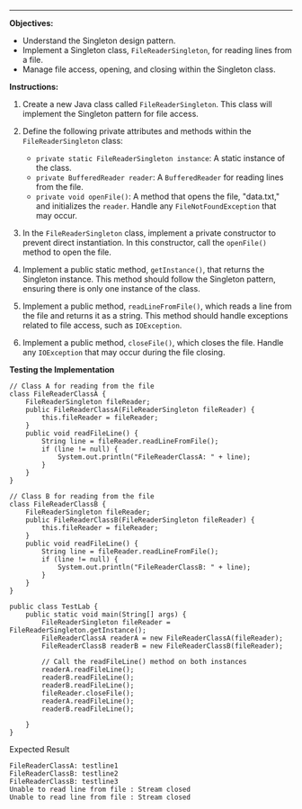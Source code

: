 
---

**Objectives:**
- Understand the Singleton design pattern.
- Implement a Singleton class, `FileReaderSingleton`, for reading lines from a file.
- Manage file access, opening, and closing within the Singleton class.

**Instructions:**

1. Create a new Java class called `FileReaderSingleton`. This class will implement the Singleton pattern for file access.

2. Define the following private attributes and methods within the `FileReaderSingleton` class:

   - `private static FileReaderSingleton instance`: A static instance of the class.
   - `private BufferedReader reader`: A `BufferedReader` for reading lines from the file.
   - `private void openFile()`: A method that opens the file, "data.txt," and initializes the `reader`. Handle any `FileNotFoundException` that may occur.

3. In the `FileReaderSingleton` class, implement a private constructor to prevent direct instantiation. In this constructor, call the `openFile()` method to open the file.

4. Implement a public static method, `getInstance()`, that returns the Singleton instance. This method should follow the Singleton pattern, ensuring there is only one instance of the class.

5. Implement a public method, `readLineFromFile()`, which reads a line from the file and returns it as a string. This method should handle exceptions related to file access, such as `IOException`.

6. Implement a public method, `closeFile()`, which closes the file. Handle any `IOException` that may occur during the file closing.

**Testing the Implementation**

```
// Class A for reading from the file
class FileReaderClassA {
    FileReaderSingleton fileReader;
    public FileReaderClassA(FileReaderSingleton fileReader) {
        this.fileReader = fileReader;
    }
    public void readFileLine() {
        String line = fileReader.readLineFromFile();
        if (line != null) {
            System.out.println("FileReaderClassA: " + line);
        }
    }
}

// Class B for reading from the file
class FileReaderClassB {
    FileReaderSingleton fileReader;
    public FileReaderClassB(FileReaderSingleton fileReader) {
        this.fileReader = fileReader;
    }
    public void readFileLine() {
        String line = fileReader.readLineFromFile();
        if (line != null) {
            System.out.println("FileReaderClassB: " + line);
        }
    }
}

public class TestLab {
    public static void main(String[] args) {
        FileReaderSingleton fileReader = FileReaderSingleton.getInstance();
        FileReaderClassA readerA = new FileReaderClassA(fileReader);
        FileReaderClassB readerB = new FileReaderClassB(fileReader);

        // Call the readFileLine() method on both instances
        readerA.readFileLine();
        readerB.readFileLine();
        readerB.readFileLine();
        fileReader.closeFile();
        readerA.readFileLine();
        readerB.readFileLine();
        
    }
}
```

Expected Result

```
FileReaderClassA: testline1
FileReaderClassB: testline2
FileReaderClassB: testline3
Unable to read line from file : Stream closed
Unable to read line from file : Stream closed
```

